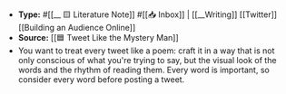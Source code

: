- **Type:** #[[__ 🟨 Literature Note]] #[[📥 Inbox]] | [[__Writing]] [[Twitter]] [[Building an Audience Online]]
- **Source:** [[🟦 Tweet Like the Mystery Man]]
- You want to treat every tweet like a poem: craft it in a way that is not only conscious of what you're trying to say, but the visual look of the words and the rhythm of reading them. Every word is important, so consider every word before posting a tweet. 
